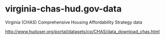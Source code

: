 # virginia-chas-hud.gov-data
Virginia (CHAS) Comprehensive Housing Affordability Strategy data  


http://www.huduser.org/portal/datasets/cp/CHAS/data_download_chas.html
